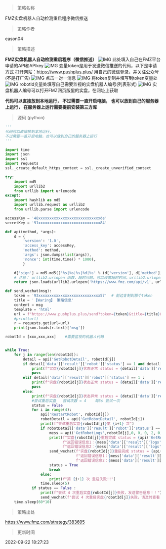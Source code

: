 
> 策略名称

FMZ实盘机器人自动检测重启程序微信推送

> 策略作者

eason04

> 策略描述

**FMZ实盘机器人自动检测重启程序（微信推送）**
 ![IMG](https://www.fmz.com/upload/asset/27d06163dac4df7fe8520.png) 
 此处填入自己在FMZ平台申请的API和APIkey
 ![IMG](https://www.fmz.com/upload/asset/27cef09a09fbccac93116.png) 
 变量token是用于发送微信推送的代码，以下是申请方式
 打开网站：https://www.pushplus.plus/  用自己的微信登录，并关注公众号(不是打广告)
 ![IMG](https://www.fmz.com/upload/asset/27d5d579fa87c8f486136.png) 
 点击一对一消息
 ![IMG](https://www.fmz.com/upload/asset/27d526d1a1f71b1e4fc15.png) 
 将token复制并填写到token变量处
 ![IMG](https://www.fmz.com/upload/asset/27dd43d36cf1e78165bc7.png) 
 robotId变量处填写自己需要监视的实盘机器人编号(列表形式)
 ![IMG](https://www.fmz.com/upload/asset/27e6ff0ca668d74343caf.png) 
 实盘机器人编号可以打开FMZ网页版里的实盘，在网址上获取
 
**代码可以直接放到本地运行，
不过需要一直开启电脑，
也可以放到自己的服务器上运行，
在服务器上运行需要提前安装第三方库**




> 源码 (python)

``` python
'''
代码可以直接放到本地运行，
不过需要一直开启电脑，也可以放到自己的服务器上运行
'''

import time
import json
import ssl
import requests
ssl._create_default_https_context = ssl._create_unverified_context

try:
    import md5
    import urllib2
    from urllib import urlencode
except:
    import hashlib as md5
    import urllib.request as urllib2
    from urllib.parse import urlencode

accessKey = '48xxxxxxxxxxxxxxxxxxxxxxxxxxxxde'
secretKey = '91xxxxxxxxxxxxxxxxxxxxxxxxxxxx84'

def api(method, *args):
    d = {
        'version': '1.0',
        'access_key': accessKey,
        'method': method,
        'args': json.dumps(list(args)),
        'nonce': int(time.time() * 1000),
        }

    d['sign'] = md5.md5(('%s|%s|%s|%d|%s' % (d['version'], d['method'], d['args'], d['nonce'], secretKey)).encode('utf-8')).hexdigest()
    # 注意： urllib2.urlopen 函数，超时问题，可以设置超时时间，urllib2.urlopen('https://www.fmz.com/api/v1', urlencode(d).encode('utf-8'), timeout=10) 设置超时 10秒
    return json.loads(urllib2.urlopen('https://www.fmz.com/api/v1', urlencode(d).encode('utf-8')).read().decode('utf-8'))

def send_wechat(msg):
    token = '93xxxxxxxxxxxxxxxxxxxxxxxxxxxx57'  # 前边复制到那个token
    title = '【Waring】 策略信息'
    content = msg
    template = 'html'
    url = f"https://www.pushplus.plus/send?token={token}&title={title}&content={content}&template={template}"
    #print(url)
    r = requests.get(url=url)
    print(json.loads(r.text)['msg'])

robotId = [xxx,xxx,xxx]    #需要监视的机器人代码


while True:
    for j in range(len(robotId)):
        detail = api('GetRobotDetail', robotId[j])
        if detail['data']['result']['robot']['status'] == 1 and detail['data']['result']['robot']['wd'] == 1:
            print(f"实盘{robotId[j]}状态正常 status = {detail['data']['result']['robot']['status']}，实盘监视已打开 wd = {detail['data']['result']['robot']['wd']}")
            pass
        elif detail['data']['result']['robot']['status'] == 1 :
            print(f"实盘{robotId[j]}状态正常 status = {detail['data']['result']['robot']['status']}，实盘监视未打开 wd = {detail['data']['result']['robot']['wd']}")
            pass
        else:
            print(f"实盘{robotId[j]}状态异常 status = {detail['data']['result']['robot']['status']}")
            #尝试重启实盘   尝试次数 = 4    每5s 尝试一次
            status = False
            for i in range(4):
                api('RestartRobot', robotId[j])
                robotDetail = api('GetRobotDetail', robotId[j])
                print(f"尝试重启实盘{robotId[j]}第 {i+1} 次")
                if robotDetail['data']['result']['robot']['status'] == 1 :
                    mess = api('GetRobotLogs',robotId[j],0, 0, 0, 2, 0, 0, 0, 0, 0, 0, 0, 0, 0, 0, 0)
                    print(f"实盘{robotId[j]}重启完成 status = {api('GetRobotDetail', robotId[j])['data']['result']['robot']['status']}\n"
                          f"返回错误信息1：{mess['data']['result']['logs'][0]['Arr'][0][6]}\n"
                          f"返回错误信息2：{mess['data']['result']['logs'][0]['Arr'][1][6]}\n")
                    send_wechat(f"实盘{robotId[j]}重启完成 status = {api('GetRobotDetail', robotId[j])['data']['result']['robot']['status']}\n"
                                f"返回错误信息1：{mess['data']['result']['logs'][0]['Arr'][0][6]}\n"
                                f"返回错误信息2：{mess['data']['result']['logs'][0]['Arr'][1][6]}\n")
                    status = True
                    break
                else:
                    print(f"第 {i+1} 次 重启失败!!")
                time.sleep(5)
            if status == False :
                print(f"尝试 4 次重启实盘{robotId[j]}失败，发送警告信息！！")
                send_wechat(f"尝试 4 次重启实盘{robotId[j]}失败，请及时查看！！\n尝试 4 次重启实盘{robotId[j]}失败，请及时查看！！\n尝试 4 次重启实盘{robotId[j]}失败，请及时查看！！\n")
    time.sleep(60*10)

```

> 策略出处

https://www.fmz.com/strategy/383695

> 更新时间

2022-09-22 18:27:23

